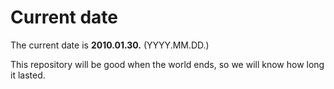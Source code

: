 # Current date

The current date is **2010.01.30.** (YYYY.MM.DD.)

This repository will be good when the world ends, so we will know how long it lasted.